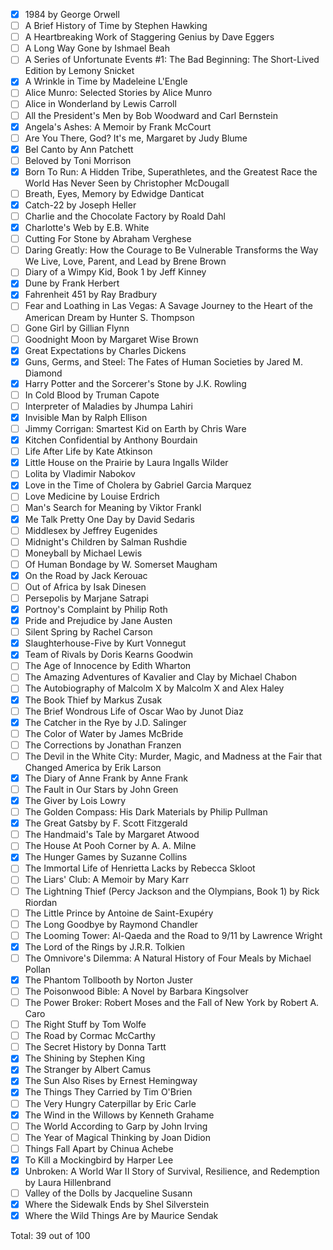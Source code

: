 - [x] 1984 by George Orwell
- [ ] A Brief History of Time by Stephen Hawking
- [ ] A Heartbreaking Work of Staggering Genius by Dave Eggers
- [ ] A Long Way Gone by Ishmael Beah
- [ ] A Series of Unfortunate Events #1: The Bad Beginning: The Short-Lived Edition by
Lemony Snicket
- [x] A Wrinkle in Time by Madeleine L'Engle
- [ ] Alice Munro: Selected Stories by Alice Munro
- [ ] Alice in Wonderland by Lewis Carroll
- [ ] All the President's Men by Bob Woodward and Carl Bernstein
- [x] Angela's Ashes: A Memoir by Frank McCourt
- [ ] Are You There, God? It's me, Margaret by Judy Blume
- [x] Bel Canto by Ann Patchett
- [ ] Beloved by Toni Morrison
- [x] Born To Run: A Hidden Tribe, Superathletes, and the Greatest Race the World Has
Never Seen by Christopher McDougall
- [ ] Breath, Eyes, Memory by Edwidge Danticat
- [x] Catch-22 by Joseph Heller
- [ ] Charlie and the Chocolate Factory by Roald Dahl
- [x] Charlotte's Web by E.B. White
- [ ] Cutting For Stone by Abraham Verghese
- [ ] Daring Greatly: How the Courage to Be Vulnerable Transforms the Way We Live,
Love, Parent, and Lead by Brene Brown
- [ ] Diary of a Wimpy Kid, Book 1 by Jeff Kinney
- [x] Dune by Frank Herbert
- [x] Fahrenheit 451 by Ray Bradbury
- [ ] Fear and Loathing in Las Vegas: A Savage Journey to the Heart of the American
Dream by Hunter S. Thompson
- [ ] Gone Girl by Gillian Flynn
- [ ] Goodnight Moon by Margaret Wise Brown
- [x] Great Expectations by Charles Dickens
- [x] Guns, Germs, and Steel: The Fates of Human Societies by Jared M. Diamond
- [x] Harry Potter and the Sorcerer's Stone by J.K. Rowling
- [ ] In Cold Blood by Truman Capote
- [ ] Interpreter of Maladies by Jhumpa Lahiri
- [x] Invisible Man by Ralph Ellison
- [ ] Jimmy Corrigan: Smartest Kid on Earth by Chris Ware
- [x] Kitchen Confidential by Anthony Bourdain
- [ ] Life After Life by Kate Atkinson
- [x] Little House on the Prairie by Laura Ingalls Wilder
- [ ] Lolita by Vladimir Nabokov
- [x] Love in the Time of Cholera by Gabriel Garcia Marquez
- [ ] Love Medicine by Louise Erdrich
- [ ] Man's Search for Meaning by Viktor Frankl
- [x] Me Talk Pretty One Day by David Sedaris
- [ ] Middlesex by Jeffrey Eugenides
- [ ] Midnight's Children by Salman Rushdie
- [ ] Moneyball by Michael Lewis
- [ ] Of Human Bondage by W. Somerset Maugham
- [x] On the Road by Jack Kerouac
- [ ] Out of Africa by Isak Dinesen
- [ ] Persepolis by Marjane Satrapi
- [x] Portnoy's Complaint by Philip Roth
- [x] Pride and Prejudice by Jane Austen
- [ ] Silent Spring by Rachel Carson
- [x] Slaughterhouse-Five by Kurt Vonnegut
- [x] Team of Rivals by Doris Kearns Goodwin
- [ ] The Age of Innocence by Edith Wharton
- [ ] The Amazing Adventures of Kavalier and Clay by Michael Chabon
- [ ] The Autobiography of Malcolm X by Malcolm X and Alex Haley
- [x] The Book Thief by Markus Zusak
- [ ] The Brief Wondrous Life of Oscar Wao by Junot Diaz
- [x] The Catcher in the Rye by J.D. Salinger
- [ ] The Color of Water by James McBride
- [ ] The Corrections by Jonathan Franzen
- [ ] The Devil in the White City: Murder, Magic, and Madness at the Fair that Changed
America by Erik Larson
- [x] The Diary of Anne Frank by Anne Frank
- [ ] The Fault in Our Stars by John Green
- [x] The Giver by Lois Lowry
- [ ] The Golden Compass: His Dark Materials by Philip Pullman
- [x] The Great Gatsby by F. Scott Fitzgerald
- [ ] The Handmaid's Tale by Margaret Atwood
- [ ] The House At Pooh Corner by A. A. Milne
- [x] The Hunger Games by Suzanne Collins
- [ ] The Immortal Life of Henrietta Lacks by Rebecca Skloot
- [ ] The Liars' Club: A Memoir by Mary Karr
- [ ] The Lightning Thief (Percy Jackson and the Olympians, Book 1) by Rick Riordan
- [ ] The Little Prince by Antoine de Saint-Exupéry
- [ ] The Long Goodbye by Raymond Chandler
- [ ] The Looming Tower: Al-Qaeda and the Road to 9/11 by Lawrence Wright
- [x] The Lord of the Rings by J.R.R. Tolkien
- [ ] The Omnivore's Dilemma: A Natural History of Four Meals by Michael Pollan
- [x] The Phantom Tollbooth by Norton Juster
- [ ] The Poisonwood Bible: A Novel by Barbara Kingsolver
- [ ] The Power Broker: Robert Moses and the Fall of New York by Robert A. Caro
- [ ] The Right Stuff by Tom Wolfe
- [ ] The Road by Cormac McCarthy
- [ ] The Secret History by Donna Tartt
- [x] The Shining by Stephen King
- [x] The Stranger by Albert Camus
- [x] The Sun Also Rises by Ernest Hemingway
- [x] The Things They Carried by Tim O'Brien
- [ ] The Very Hungry Caterpillar by Eric Carle
- [x] The Wind in the Willows by Kenneth Grahame
- [ ] The World According to Garp by John Irving
- [ ] The Year of Magical Thinking by Joan Didion
- [ ] Things Fall Apart by Chinua Achebe
- [x] To Kill a Mockingbird by Harper Lee
- [x] Unbroken: A World War II Story of Survival, Resilience, and Redemption by Laura Hillenbrand
- [ ] Valley of the Dolls by Jacqueline Susann
- [x] Where the Sidewalk Ends by Shel Silverstein
- [x] Where the Wild Things Are by Maurice Sendak

Total: 39 out of 100
